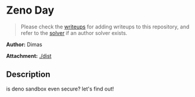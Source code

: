 # Zeno Day

> Please check the [writeups](./writeups/) for adding writeups to this repository, and refer to the [solver](./solver/) if an author solver exists.

**Author:** Dimas

**Attachment:** [./dist](./dist)


## Description
is deno sandbox even secure? let's find out!
